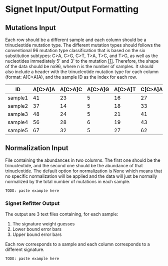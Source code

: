 # Signet Input/Output Formatting

## Mutations Input

Each row should be a different sample and each column should be a trinucleotide mutation type.
The different mutation types should follows the conventional 96 mutation type classification that is based on the six substitution subtypes: C>A, C>G, C>T, T>A, T>C, and T>G, as well as the nucleotides immediately 5’ and 3’ to the mutation [[1]](#1). Therefore, the shape of the data should be nx96, where n is the number of samples. It should also include a header with the trinucleotide mutation type for each column (format: A[C>A]A), and the sample ID as the index for each row. 

| ID | A[C>A]A | A[C>A]C | A[C>A]G | A[C>A]T | C[C>A]A | C[C>A]C | C[C>A]G | C[C>A]T | G[C>A]A | G[C>A]C | G[C>A]G | G[C>A]T | T[C>A]A | T[C>A]C | T[C>A]G | T[C>A]T | A[C>G]A | A[C>G]C | A[C>G]G | A[C>G]T | C[C>G]A | C[C>G]C | C[C>G]G | C[C>G]T | G[C>G]A | G[C>G]C | G[C>G]G | G[C>G]T | T[C>G]A | T[C>G]C | T[C>G]G | T[C>G]T | A[C>T]A | A[C>T]C | A[C>T]G | A[C>T]T | C[C>T]A | C[C>T]C | C[C>T]G | C[C>T]T | G[C>T]A | G[C>T]C | G[C>T]G | G[C>T]T | T[C>T]A | T[C>T]C | T[C>T]G | T[C>T]T | A[T>A]A | A[T>A]C | A[T>A]G | A[T>A]T | C[T>A]A | C[T>A]C | C[T>A]G | C[T>A]T | G[T>A]A | G[T>A]C | G[T>A]G | G[T>A]T | T[T>A]A | T[T>A]C | T[T>A]G | T[T>A]T | A[T>C]A | A[T>C]C | A[T>C]G | A[T>C]T | C[T>C]A | C[T>C]C | C[T>C]G | C[T>C]T | G[T>C]A | G[T>C]C | G[T>C]G | G[T>C]T | T[T>C]A | T[T>C]C | T[T>C]G | T[T>C]T | A[T>G]A | A[T>G]C | A[T>G]G | A[T>G]T | C[T>G]A | C[T>G]C | C[T>G]G | C[T>G]T | G[T>G]A | G[T>G]C | G[T>G]G | G[T>G]T | T[T>G]A | T[T>G]C | T[T>G]G | T[T>G]T |
| --- | --- | --- | --- | --- | --- | --- | --- | --- | --- | --- | --- | --- | --- | --- | --- | --- | --- | --- | --- | --- | --- | --- | --- | --- | --- | --- | --- | --- | --- | --- | --- | --- | --- | --- | --- | --- | --- | --- | --- | --- | --- | --- | --- | --- | --- | --- | --- | --- | --- | --- | --- | --- | --- | --- | --- | --- | --- | --- | --- | --- | --- | --- | --- | --- | --- | --- | --- | --- | --- | --- | --- | --- | --- | --- | --- | --- | --- | --- | --- | --- | --- | --- | --- | --- | --- | --- | --- | --- | --- | --- | --- | --- | --- | --- | --- | --- |
| sample1 | 41 | 23 | 5 | 16 | 27 | 31 | 9 | 25 | 17 | 15 | 7 | 19 | 15 | 15 | 3 | 38 | 85 | 7 | 12 | 19 | 14 | 5 | 5 | 10 | 16 | 12 | 6 | 15 | 13 | 5 | 5 | 89 | 123 | 21 | 38 | 33 | 41 | 40 | 49 | 52 | 43 | 41 | 50 | 43 | 32 | 44 | 34 | 81 | 26 | 11 | 15 | 21 | 9 | 63 | 14 | 22 | 13 | 14 | 47 | 22 | 22 | 11 | 13 | 20 | 67 | 28 | 29 | 46 | 29 | 39 | 21 | 27 | 20 | 21 | 75 | 27 | 25 | 36 | 16 | 71 | 14 | 13 | 10 | 19 | 6 | 18 | 8 | 10 | 8 | 7 | 15 | 7 | 4 | 12 | 16 | 26 |
| sample2 | 37 | 14 | 5 | 18 | 33 | 16 | 14 | 28 | 13 | 10 | 9 | 12 | 20 | 25 | 4 | 35 | 58 | 15 | 5 | 17 | 11 | 4 | 6 | 12 | 7 | 7 | 8 | 14 | 13 | 9 | 4 | 85 | 119 | 31 | 24 | 34 | 38 | 41 | 32 | 40 | 30 | 29 | 41 | 31 | 35 | 37 | 31 | 55 | 26 | 9 | 17 | 27 | 8 | 38 | 17 | 14 | 6 | 17 | 51 | 22 | 15 | 15 | 7 | 24 | 41 | 30 | 25 | 41 | 22 | 27 | 10 | 32 | 20 | 19 | 54 | 27 | 23 | 36 | 21 | 40 | 17 | 6 | 15 | 9 | 8 | 6 | 10 | 3 | 8 | 8 | 11 | 12 | 12 | 9 | 11 | 34 |
| sample3 | 48 | 24 | 5 | 21 | 41 | 28 | 12 | 35 | 18 | 11 | 9 | 15 | 25 | 17 | 11 | 32 | 88 | 13 | 2 | 21 | 10 | 3 | 1 | 10 | 7 | 7 | 6 | 10 | 20 | 12 | 2 | 78 | 150 | 37 | 37 | 58 | 49 | 47 | 47 | 37 | 38 | 40 | 57 | 55 | 39 | 42 | 31 | 76 | 20 | 20 | 15 | 20 | 15 | 57 | 15 | 16 | 7 | 13 | 55 | 17 | 17 | 17 | 8 | 31 | 67 | 18 | 18 | 39 | 22 | 50 | 18 | 33 | 24 | 12 | 77 | 36 | 30 | 36 | 14 | 68 | 17 | 7 | 19 | 13 | 6 | 13 | 8 | 12 | 2 | 9 | 19 | 12 | 11 | 14 | 17 | 54 |
| sample4 | 56 | 28 | 6 | 19 | 43 | 29 | 12 | 27 | 15 | 15 | 4 | 21 | 32 | 16 | 5 | 45 | 70 | 17 | 2 | 18 | 11 | 7 | 3 | 9 | 16 | 11 | 3 | 18 | 14 | 14 | 0 | 86 | 127 | 44 | 34 | 39 | 41 | 53 | 57 | 36 | 51 | 46 | 56 | 52 | 42 | 62 | 36 | 73 | 21 | 12 | 20 | 21 | 10 | 64 | 21 | 22 | 16 | 7 | 48 | 16 | 30 | 12 | 14 | 26 | 67 | 31 | 33 | 45 | 37 | 37 | 32 | 33 | 17 | 20 | 55 | 26 | 27 | 38 | 12 | 65 | 17 | 12 | 12 | 11 | 6 | 8 | 9 | 5 | 7 | 11 | 27 | 13 | 8 | 12 | 20 | 31 |
| sample5 | 67 | 32 | 5 | 27 | 62 | 36 | 11 | 52 | 32 | 25 | 13 | 30 | 47 | 39 | 8 | 67 | 83 | 12 | 6 | 14 | 11 | 7 | 0 | 13 | 12 | 8 | 10 | 17 | 9 | 13 | 5 | 125 | 162 | 53 | 56 | 56 | 48 | 71 | 60 | 56 | 62 | 70 | 87 | 67 | 52 | 69 | 46 | 91 | 30 | 19 | 24 | 39 | 16 | 55 | 29 | 19 | 21 | 17 | 57 | 22 | 30 | 18 | 18 | 32 | 95 | 41 | 36 | 59 | 36 | 58 | 30 | 44 | 33 | 27 | 90 | 34 | 41 | 36 | 21 | 57 | 19 | 7 | 22 | 11 | 7 | 16 | 9 | 12 | 8 | 11 | 15 | 17 | 8 | 10 | 20 | 46 |


## Normalization Input

File containing the abundances in two columns. The first one should be the trinucleotide, and the second one should be the abundance of that trinucleotide. The default option for normalization is None which means that no specific normalization will be applied and the data will just be normally normalized by the total number of mutations in each sample.

`TODO: paste example here`

### Signet Refitter Output

The output are 3 text files containing, for each sample:
1. The signature weight guesses
2. Lower bound error bars
3. Upper bound error bars

Each row corresponds to a sample and each column corresponds to a different signature.

`TODO: paste example here`